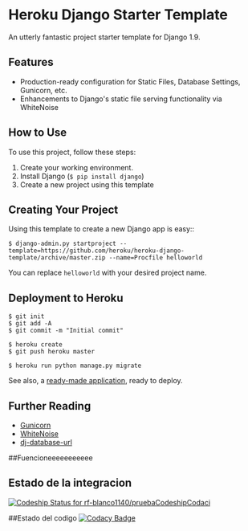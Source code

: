 # Heroku Django Starter Template

An utterly fantastic project starter template for Django 1.9.

## Features

- Production-ready configuration for Static Files, Database Settings, Gunicorn, etc.
- Enhancements to Django's static file serving functionality via WhiteNoise

## How to Use

To use this project, follow these steps:

1. Create your working environment.
2. Install Django (`$ pip install django`)
3. Create a new project using this template

## Creating Your Project

Using this template to create a new Django app is easy::

    $ django-admin.py startproject --template=https://github.com/heroku/heroku-django-template/archive/master.zip --name=Procfile helloworld

You can replace ``helloworld`` with your desired project name.

## Deployment to Heroku

    $ git init
    $ git add -A
    $ git commit -m "Initial commit"

    $ heroku create
    $ git push heroku master

    $ heroku run python manage.py migrate

See also, a [ready-made application](https://github.com/heroku/python-getting-started), ready to deploy.

## Further Reading

- [Gunicorn](https://warehouse.python.org/project/gunicorn/)
- [WhiteNoise](https://warehouse.python.org/project/whitenoise/)
- [dj-database-url](https://warehouse.python.org/project/dj-database-url/)

##Fuencioneeeeeeeeeee

## Estado de la integracion
[ ![Codeship Status for rf-blanco1140/pruebaCodeshipCodaci](https://app.codeship.com/projects/04d52290-8283-0134-ada8-36079b336971/status?branch=master)](https://app.codeship.com/projects/182518)

##Estado del codigo
[![Codacy Badge](https://api.codacy.com/project/badge/Grade/fd51a0652b994fe58424212c133a0883)](https://www.codacy.com/app/blancos2004/pruebaCodeshipCodaci?utm_source=github.com&amp;utm_medium=referral&amp;utm_content=rf-blanco1140/pruebaCodeshipCodaci&amp;utm_campaign=Badge_Grade)